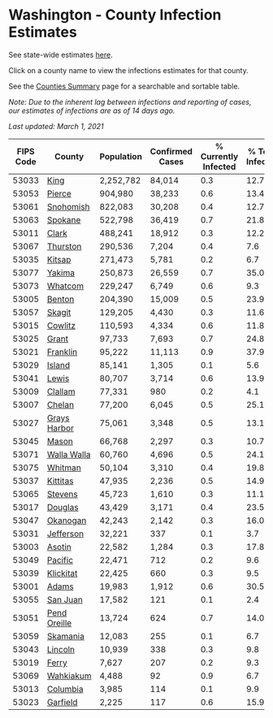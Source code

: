 # Washington - County Infection Estimates

See state-wide estimates [here](/infections/us-wa).

Click on a county name to view the infections estimates for that county.

See the [Counties Summary](/infections/summary-counties) page for a searchable and sortable table.

*Note: Due to the inherent lag between infections and reporting of cases, our estimates of infections are as of 14 days ago.*

*Last updated: March 1, 2021*

|   FIPS Code |                       County |   Population |   Confirmed Cases |   % Currently Infected |   % Total Infected |
|-------------|------------------------------|--------------|-------------------|------------------------|--------------------|
|       53033 |                 [King](king) |    2,252,782 |            84,014 |                    0.3 |               12.7 |
|       53053 |             [Pierce](pierce) |      904,980 |            38,233 |                    0.6 |               13.4 |
|       53061 |       [Snohomish](snohomish) |      822,083 |            30,208 |                    0.4 |               12.7 |
|       53063 |           [Spokane](spokane) |      522,798 |            36,419 |                    0.7 |               21.8 |
|       53011 |               [Clark](clark) |      488,241 |            18,912 |                    0.3 |               12.2 |
|       53067 |         [Thurston](thurston) |      290,536 |             7,204 |                    0.4 |                7.6 |
|       53035 |             [Kitsap](kitsap) |      271,473 |             5,781 |                    0.2 |                6.7 |
|       53077 |             [Yakima](yakima) |      250,873 |            26,559 |                    0.7 |               35.0 |
|       53073 |           [Whatcom](whatcom) |      229,247 |             6,749 |                    0.6 |                9.3 |
|       53005 |             [Benton](benton) |      204,390 |            15,009 |                    0.5 |               23.9 |
|       53057 |             [Skagit](skagit) |      129,205 |             4,430 |                    0.3 |               11.6 |
|       53015 |           [Cowlitz](cowlitz) |      110,593 |             4,334 |                    0.6 |               11.8 |
|       53025 |               [Grant](grant) |       97,733 |             7,693 |                    0.7 |               24.8 |
|       53021 |         [Franklin](franklin) |       95,222 |            11,113 |                    0.9 |               37.9 |
|       53029 |             [Island](island) |       85,141 |             1,305 |                    0.1 |                5.6 |
|       53041 |               [Lewis](lewis) |       80,707 |             3,714 |                    0.6 |               13.9 |
|       53009 |           [Clallam](clallam) |       77,331 |               980 |                    0.2 |                4.1 |
|       53007 |             [Chelan](chelan) |       77,200 |             6,045 |                    0.5 |               25.1 |
|       53027 | [Grays Harbor](grays-harbor) |       75,061 |             3,348 |                    0.5 |               13.1 |
|       53045 |               [Mason](mason) |       66,768 |             2,297 |                    0.3 |               10.7 |
|       53071 |   [Walla Walla](walla-walla) |       60,760 |             4,696 |                    0.5 |               24.1 |
|       53075 |           [Whitman](whitman) |       50,104 |             3,310 |                    0.4 |               19.8 |
|       53037 |         [Kittitas](kittitas) |       47,935 |             2,236 |                    0.5 |               14.9 |
|       53065 |           [Stevens](stevens) |       45,723 |             1,610 |                    0.3 |               11.1 |
|       53017 |           [Douglas](douglas) |       43,429 |             3,171 |                    0.4 |               23.5 |
|       53047 |         [Okanogan](okanogan) |       42,243 |             2,142 |                    0.3 |               16.0 |
|       53031 |       [Jefferson](jefferson) |       32,221 |               337 |                    0.1 |                3.7 |
|       53003 |             [Asotin](asotin) |       22,582 |             1,284 |                    0.3 |               17.8 |
|       53049 |           [Pacific](pacific) |       22,471 |               712 |                    0.2 |                9.6 |
|       53039 |       [Klickitat](klickitat) |       22,425 |               660 |                    0.3 |                9.5 |
|       53001 |               [Adams](adams) |       19,983 |             1,912 |                    0.6 |               30.5 |
|       53055 |         [San Juan](san-juan) |       17,582 |               121 |                    0.1 |                2.4 |
|       53051 | [Pend Oreille](pend-oreille) |       13,724 |               624 |                    0.7 |               14.0 |
|       53059 |         [Skamania](skamania) |       12,083 |               255 |                    0.1 |                6.7 |
|       53043 |           [Lincoln](lincoln) |       10,939 |               338 |                    0.3 |                9.8 |
|       53019 |               [Ferry](ferry) |        7,627 |               207 |                    0.2 |                9.3 |
|       53069 |       [Wahkiakum](wahkiakum) |        4,488 |                92 |                    0.9 |                6.7 |
|       53013 |         [Columbia](columbia) |        3,985 |               114 |                    0.1 |                9.9 |
|       53023 |         [Garfield](garfield) |        2,225 |               117 |                    0.6 |               15.9 |